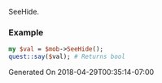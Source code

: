 SeeHide.
### Example

```perl
my $val = $mob->SeeHide();
quest::say($val); # Returns bool
```


Generated On 2018-04-29T00:35:14-07:00
